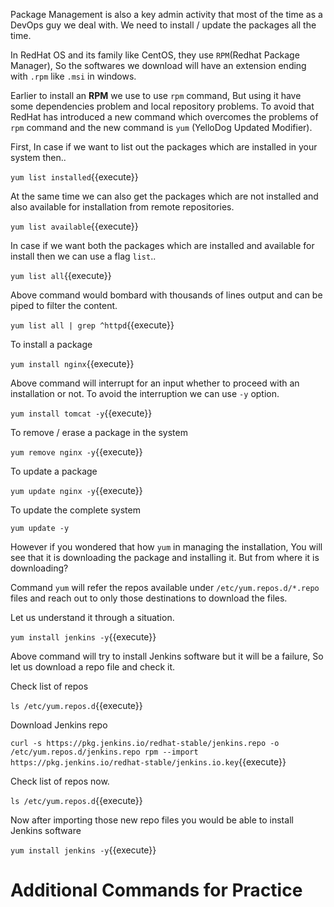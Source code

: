 

Package Management is also a key admin activity that most of the time as a DevOps guy we deal with. We need to install / update the packages all the time.

In RedHat OS and its family like CentOS, they use `RPM`(Redhat Package Manager), So the softwares we download will have an extension ending with `.rpm` like `.msi` in windows. 

Earlier to install an **RPM** we use to use `rpm` command, But using it have some dependencies problem and local repository problems. To avoid that RedHat has introduced a new command which overcomes the problems of `rpm` command and the new command is `yum` (YelloDog Updated Modifier). 

First, In case if we want to list out the packages which are installed in your system then..

`yum list installed`{{execute}}

At the same time we can also get the packages which are not installed and also available for installation from remote repositories.

`yum list available`{{execute}}

In case if we want both the packages which are installed and available for install then we can use a flag `list`..

`yum list all`{{execute}}

Above command would bombard with thousands of lines output and can be piped to filter the content.

`yum list all | grep ^httpd`{{execute}}

To install a package 

`yum install nginx`{{execute}}

Above command will interrupt for an input whether to proceed with an installation or not. To avoid the interruption we can use `-y` option.

`yum install tomcat -y`{{execute}}

To remove / erase a package in the system 

`yum remove nginx -y`{{execute}}

To update a package 

`yum update nginx -y`{{execute}}

To update the complete system 

`yum update -y` 

However if you wondered that how `yum` in managing the installation, You will see that it is downloading the package and installing it. But from where it is downloading?

Command `yum` will refer the repos available under `/etc/yum.repos.d/*.repo` files and reach out to only those destinations to download the files.

Let us understand it through a situation.

`yum install jenkins -y`{{execute}}

Above command will try to install Jenkins software but it will be a failure, So let us download a repo file and check it.

Check list of repos 

`ls /etc/yum.repos.d`{{execute}}

Download Jenkins repo

`
curl -s https://pkg.jenkins.io/redhat-stable/jenkins.repo -o /etc/yum.repos.d/jenkins.repo
rpm --import https://pkg.jenkins.io/redhat-stable/jenkins.io.key
`{{execute}}

Check list of repos now.

`ls /etc/yum.repos.d`{{execute}}

Now after importing those new repo files you would be able to install Jenkins software 

`yum install jenkins -y`{{execute}}


# Additional Commands for Practice